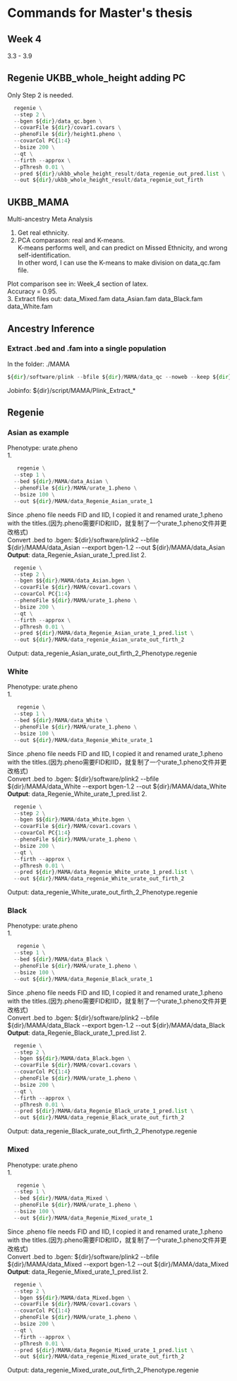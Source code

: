 # Commands for Master's thesis
## Week 4
3.3 - 3.9   

## Regenie UKBB_whole_height adding PC
Only Step 2 is needed.   
```python
  regenie \
  --step 2 \
  --bgen ${dir}/data_qc.bgen \
  --covarFile ${dir}/covar1.covars \
  --phenoFile ${dir}/height1.pheno \
  --covarCol PC{1:4}
  --bsize 200 \
  --qt \
  --firth --approx \
  --pThresh 0.01 \
  --pred ${dir}/ukbb_whole_height_result/data_regenie_out_pred.list \
  --out ${dir}/ukbb_whole_height_result/data_regenie_out_firth
```

## UKBB_MAMA
Multi-ancestry Meta Analysis   
1. Get real ethnicity.   
2. PCA comparason: real and K-means.   
   K-means performs well, and can predict on Missed Ethnicity, and wrong self-identification.   
   In other word, I can use the K-means to make division on data_qc.fam file.   

Plot comparison see in: Week_4 section of latex.   
Accuracy = 0.95.   
3. Extract files out: data_Mixed.fam data_Asian.fam data_Black.fam data_White.fam   


## Ancestry Inference
### Extract .bed and .fam into a single population
In the folder: ./MAMA
```python
${dir}/software/plink --bfile ${dir}/MAMA/data_qc --noweb --keep ${dir}/MAMA/data_Asian.fam --recode --make-bed --out ${dir}/MAMA/data_Asian
```
Jobinfo: ${dir}/script/MAMA/Plink_Extract_*   

## Regenie
### Asian as example
Phenotype: urate.pheno   
1. 
```python
   regenie \
  --step 1 \
  --bed ${dir}/MAMA/data_Asian \
  --phenoFile ${dir}/MAMA/urate_1.pheno \
  --bsize 100 \
  --out ${dir}/MAMA/data_Regenie_Asian_urate_1
```
  Since .pheno file needs FID and IID, I copied it and renamed urate_1.pheno with the titles.(因为.pheno需要FID和IID，就复制了一个urate_1.pheno文件并更改格式)   
Convert .bed to .bgen:  ${dir}/software/plink2 --bfile  ${dir}/MAMA/data_Asian --export bgen-1.2 --out  ${dir}/MAMA/data_Asian   
**Output**: data_Regenie_Asian_urate_1_pred.list
2. 
```python
  regenie \
  --step 2 \
  --bgen $${dir}/MAMA/data_Asian.bgen \
  --covarFile ${dir}/MAMA/covar1.covars \
  --covarCol PC{1:4}
  --phenoFile ${dir}/MAMA/urate_1.pheno \
  --bsize 200 \
  --qt \
  --firth --approx \
  --pThresh 0.01 \
  --pred ${dir}/MAMA/data_Regenie_Asian_urate_1_pred.list \
  --out ${dir}/MAMA/data_regenie_Asian_urate_out_firth_2
```
Output: data_regenie_Asian_urate_out_firth_2_Phenotype.regenie

### White
Phenotype: urate.pheno   
1. 
```python
   regenie \
  --step 1 \
  --bed ${dir}/MAMA/data_White \
  --phenoFile ${dir}/MAMA/urate_1.pheno \
  --bsize 100 \
  --out ${dir}/MAMA/data_Regenie_White_urate_1
```
  Since .pheno file needs FID and IID, I copied it and renamed urate_1.pheno with the titles.(因为.pheno需要FID和IID，就复制了一个urate_1.pheno文件并更改格式)   
Convert .bed to .bgen:  ${dir}/software/plink2 --bfile  ${dir}/MAMA/data_White --export bgen-1.2 --out  ${dir}/MAMA/data_White   
**Output**: data_Regenie_White_urate_1_pred.list
2. 
```python
  regenie \
  --step 2 \
  --bgen $${dir}/MAMA/data_White.bgen \
  --covarFile ${dir}/MAMA/covar1.covars \
  --covarCol PC{1:4}
  --phenoFile ${dir}/MAMA/urate_1.pheno \
  --bsize 200 \
  --qt \
  --firth --approx \
  --pThresh 0.01 \
  --pred ${dir}/MAMA/data_Regenie_White_urate_1_pred.list \
  --out ${dir}/MAMA/data_regenie_White_urate_out_firth_2
```
Output: data_regenie_White_urate_out_firth_2_Phenotype.regenie

### Black
Phenotype: urate.pheno   
1. 
```python
   regenie \
  --step 1 \
  --bed ${dir}/MAMA/data_Black \
  --phenoFile ${dir}/MAMA/urate_1.pheno \
  --bsize 100 \
  --out ${dir}/MAMA/data_Regenie_Black_urate_1
```
  Since .pheno file needs FID and IID, I copied it and renamed urate_1.pheno with the titles.(因为.pheno需要FID和IID，就复制了一个urate_1.pheno文件并更改格式)   
Convert .bed to .bgen:  ${dir}/software/plink2 --bfile  ${dir}/MAMA/data_Black --export bgen-1.2 --out  ${dir}/MAMA/data_Black  
**Output**: data_Regenie_Black_urate_1_pred.list
2. 
```python
  regenie \
  --step 2 \
  --bgen $${dir}/MAMA/data_Black.bgen \
  --covarFile ${dir}/MAMA/covar1.covars \
  --covarCol PC{1:4}
  --phenoFile ${dir}/MAMA/urate_1.pheno \
  --bsize 200 \
  --qt \
  --firth --approx \
  --pThresh 0.01 \
  --pred ${dir}/MAMA/data_Regenie_Black_urate_1_pred.list \
  --out ${dir}/MAMA/data_regenie_Black_urate_out_firth_2
```
Output: data_regenie_Black_urate_out_firth_2_Phenotype.regenie

### Mixed
Phenotype: urate.pheno   
1. 
```python
   regenie \
  --step 1 \
  --bed ${dir}/MAMA/data_Mixed \
  --phenoFile ${dir}/MAMA/urate_1.pheno \
  --bsize 100 \
  --out ${dir}/MAMA/data_Regenie_Mixed_urate_1
```
  Since .pheno file needs FID and IID, I copied it and renamed urate_1.pheno with the titles.(因为.pheno需要FID和IID，就复制了一个urate_1.pheno文件并更改格式)   
Convert .bed to .bgen:  ${dir}/software/plink2 --bfile  ${dir}/MAMA/data_Mixed --export bgen-1.2 --out  ${dir}/MAMA/data_Mixed  
**Output**: data_Regenie_Mixed_urate_1_pred.list
2. 
```python
  regenie \
  --step 2 \
  --bgen $${dir}/MAMA/data_Mixed.bgen \
  --covarFile ${dir}/MAMA/covar1.covars \
  --covarCol PC{1:4}
  --phenoFile ${dir}/MAMA/urate_1.pheno \
  --bsize 200 \
  --qt \
  --firth --approx \
  --pThresh 0.01 \
  --pred ${dir}/MAMA/data_Regenie_Mixed_urate_1_pred.list \
  --out ${dir}/MAMA/data_regenie_Mixed_urate_out_firth_2
```
Output: data_regenie_Mixed_urate_out_firth_2_Phenotype.regenie